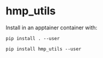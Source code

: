 # hmp_utils

Install in an apptainer container with:
```
pip install . --user
```
```
pip install hmp_utils --user
```
